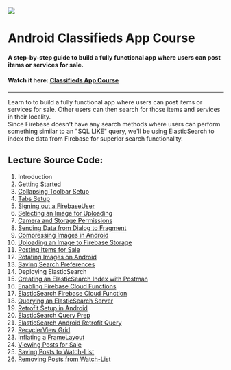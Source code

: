 <img class='header-img' src='https://s3.amazonaws.com/codingwithmitch-static-and-media/media/ForSale/Android+Classifieds+App.png' />

<h1>Android Classifieds App Course</h1>
<h4>A step-by-step guide to build a fully functional app where users can post items or services for sale.</h4>
<h4>Watch it here: <a href='https://codingwithmitch.com/courses/classifieds-app/' target='_blank'>Classifieds App Course</a></h4>
<hr>
<p>
Learn to to build a fully functional app where users can post items or services for sale. Other users can then search for those 
items and services in their locality. </br>
Since Firebase doesn't have any search methods where users can perform something similar to an "SQL LIKE" query, we'll be using
ElasticSearch to index the data from Firebase for superior search functionality.
</p> 
<h2>Lecture Source Code:</h2>
<ol>
<li>Introduction</li>

<li><a href='https://goo.gl/E7koEm'> Getting Started</a></li>

<li><a href='https://goo.gl/E8dhMM'> Collapsing Toolbar Setup</a></li>

<li><a href='https://goo.gl/F3JrQu'> Tabs Setup</a></li>

<li><a href='https://goo.gl/GpQWNK'> Signing out a FirebaseUser</a></li>

<li><a href='https://goo.gl/Ne6UFu'> Selecting an Image for Uploading</a></li>

<li><a href='https://goo.gl/GwumRM'> Camera and Storage Permissions</a></li>

<li><a href='https://goo.gl/D7sQ25'> Sending Data from Dialog to Fragment</a></li>

<li><a href='https://goo.gl/3zHm9b'> Compressing Images in Android</a></li>

<li><a href='https://goo.gl/HfZH7K'> Uploading an Image to Firebase Storage</a></li>

<li><a href='https://goo.gl/ZFWvwK'> Posting Items for Sale</a></li>

<li><a href='https://goo.gl/jLzPsS'> Rotating Images on Android</a></li>

<li><a href='https://goo.gl/M4EJ2m'> Saving Search Preferences</a></li>

<li> Deploying ElasticSearch</li>

<li><a href='https://goo.gl/EufPna'>  Creating an ElasticSearch Index with Postman</a></li>

<li><a href='https://goo.gl/QoYxS7'> Enabling Firebase Cloud Functions</a></li>

<li><a href='https://goo.gl/qWLkWo'> ElasticSearch Firebase Cloud Function</a></li>

<li><a href='https://goo.gl/uFHRVd'> Querying an ElasticSearch Server</a></li>

<li><a href='https://goo.gl/JhwrGo'> Retrofit Setup in Android</a></li>

<li><a href='https://goo.gl/MyAoeJ'> ElasticSearch Query Prep</a></li>

<li><a href='https://goo.gl/H5hGnN'> ElasticSearch Android Retrofit Query</a></li>

<li><a href='https://goo.gl/j7baHb'> RecyclerView Grid</a></li>

<li><a href='https://goo.gl/vysTs1'> Inflating a FrameLayout</a></li>

<li><a href='https://goo.gl/MCVynK'> Viewing Posts for Sale</a></li>

<li><a href='https://goo.gl/wLsLkn'> Saving Posts to Watch-List</a></li>

<li><a href='https://goo.gl/MWnuPu'>  Removing Posts from Watch-List</a></li>
</ol>
